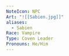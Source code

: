 ```yaml
---
NoteIcon: NPC
Art: "![[Sabien.jpg]]"
aliases:
  - Sabien
Race: Vampire
Type: Coven Leader
Pronouns: He/Him
---
```

